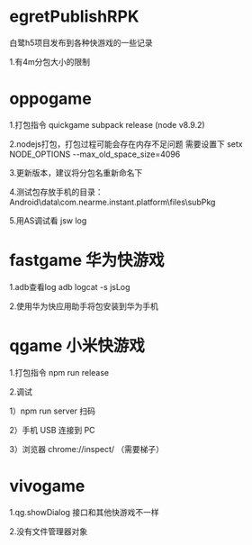 # egretPublishRPK
白鹭h5项目发布到各种快游戏的一些记录

1.有4m分包大小的限制

# oppogame
1.打包指令 quickgame subpack release (node v8.9.2)

2.nodejs打包，打包过程可能会存在内存不足问题 需要设置下 setx NODE_OPTIONS --max_old_space_size=4096

3.更新版本，建议将分包名重新命名下

4.测试包存放手机的目录：Android\data\com.nearme.instant.platform\files\subPkg

5.用AS调试看 jsw log


# fastgame 华为快游戏
1.adb查看log                adb logcat -s jsLog

2.使用华为快应用助手将包安装到华为手机

# qgame 小米快游戏
1.打包指令 npm run release

2.调试

1）npm run server 扫码

2）⼿机 USB 连接到 PC 

3）浏览器 chrome://inspect/ （需要梯子）

# vivogame
1.qg.showDialog 接口和其他快游戏不一样

2.没有文件管理器对象
